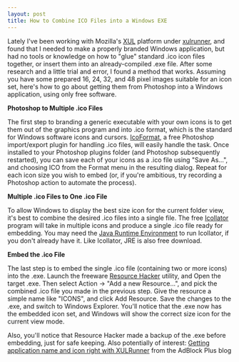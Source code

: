 ```yaml
---
layout: post
title: How to Combine ICO Files into a Windows EXE
---
```

Lately I've been working with Mozilla's [XUL](http://www.mozilla.org/projects/xul/) platform under [xulrunner](http://developer.mozilla.org/en/docs/XULRunner), and found that I needed to make a properly branded Windows application, but had no tools or knowledge on how to "glue" standard .ico icon files together, or insert them into an already-compiled .exe file. After some research and a little trial and error, I found a method that works. Assuming you have some prepared 16, 24, 32, and 48 pixel images suitable for an icon set, here's how to go about getting them from Photoshop into a Windows application, using only free software.

**Photoshop to Multiple .ico Files**

The first step to branding a generic executable with your own icons is to get them out of the graphics program and into .ico format, which is the standard for Windows software icons and cursors. [IcoFormat](http://www.telegraphics.com.au/sw/#icoformat), a free Photoshop import/export plugin for handling .ico files, will easily handle the task. Once installed to your Photoshop plugins folder (and Photoshop subsequently restarted), you can save each of your icons as a .ico file using "Save As...", and choosing ICO from the Format menu in the resulting dialog. Repeat for each icon size you wish to embed (or, if you're ambitious, try recording a Photoshop action to automate the process).

**Multiple .ico Files to One .ico File**

To allow Windows to display the best size icon for the current folder view, it's best to combine the desired .ico files into a single file. The free [Icollator](http://www.the-vardemans.net/andrew/software/) program will take in multiple icons and produce a single .ico file ready for embedding. You may need the [Java Runtime Environment](http://www.java.com/en/download/manual.jsp) to run Icollator, if you don't already have it. Like Icollator, JRE is also free download.

**Embed the .ico File**

The last step is to embed the single .ico file (containing two or more icons) into the .exe. Launch the freeware [Resource Hacker](http://www.angusj.com/resourcehacker/) utility, and Open the target .exe. Then select Action -> "Add a new Resource...", and pick the combined .ico file you made in the previous step. Give the resource a simple name like "ICONS", and click Add Resource. Save the changes to the .exe, and switch to Windows Explorer. You'll notice that the .exe now has the embedded icon set, and Windows will show the correct size icon for the current view mode.

Also, you'll notice that Resource Hacker made a backup of the .exe before embedding, just for safe keeping. Also potentially of interest: [Getting application name and icon right with XULRunner](http://adblockplus.org/blog/getting-application-name-and-icon-right-with-xulrunner) from the AdBlock Plus blog
